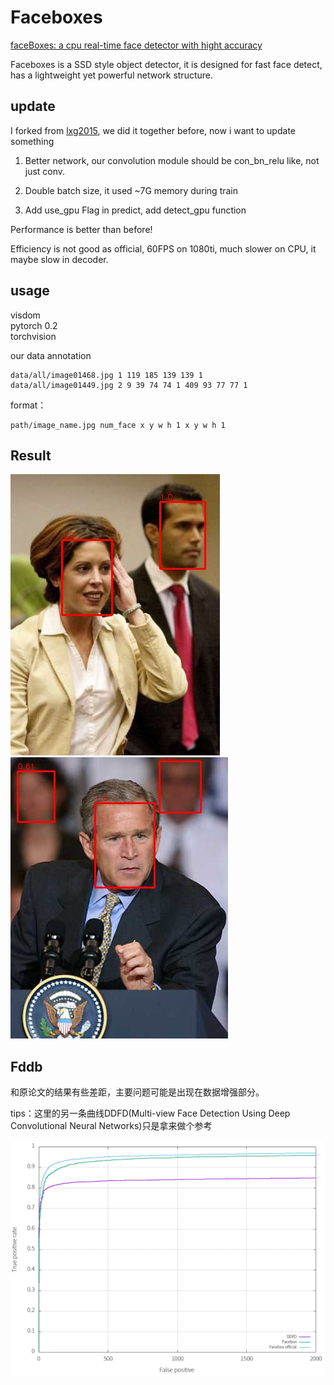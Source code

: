 # Faceboxes
[faceBoxes: a cpu real-time face detector with hight accuracy](https://arxiv.org/abs/1708.05234)  

Faceboxes is a SSD style object detector, it is designed for fast face detect, has a lightweight yet powerful network structure.

## update

I forked from [lxg2015](https://github.com/lxg2015), we did it together before, now i want to update something

1. Better network, our convolution module should be con_bn_relu like, not just conv.

2. Double batch size, it used ~7G memory during train

3. Add use_gpu Flag in predict, add detect_gpu function

Performance is better than before!

Efficiency is not good as official, 60FPS on 1080ti, much slower on CPU, it maybe slow in decoder.

## usage
visdom  
pytorch 0.2   
torchvision  

our data annotation
```
data/all/image01468.jpg 1 119 185 139 139 1
data/all/image01449.jpg 2 9 39 74 74 1 409 93 77 77 1
```
format：
```
path/image_name.jpg num_face x y w h 1 x y w h 1
```

## Result
![face1](picture/img_416.jpg)
![face2](picture/img_463.jpg)

## Fddb
和原论文的结果有些差距，主要问题可能是出现在数据增强部分。

tips：这里的另一条曲线DDFD(Multi-view Face Detection Using Deep Convolutional Neural Networks)只是拿来做个参考  

![fddb](picture/discROC_unpub.png) 
